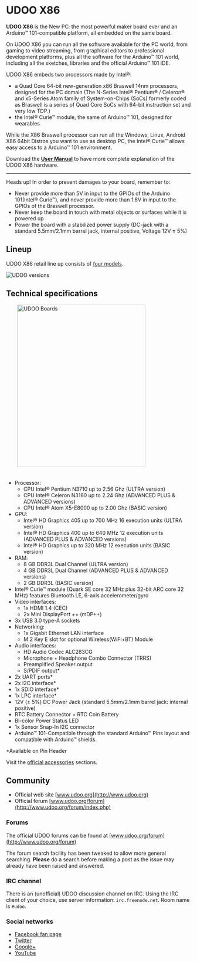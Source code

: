 # UDOO X86
**UDOO X86** is the New PC: the most powerful maker board ever and an Arduino&trade; 101-compatible platform, all embedded on the same board.

On UDOO X86 you can run all the software available for the PC world, from gaming to video streaming, from graphical editors to professional development platforms, plus all the software for the Arduino&trade; 101 world, including all the sketches, libraries and the official Arduino&trade; 101 IDE.

UDOO X86 embeds two processors made by Intel&reg;:
* a Quad Core 64-bit new-generation x86 Braswell 14nm processors, designed for the PC domain (The N-Series Intel® Pentium® / Celeron® and x5-Series Atom family of System-on-Chips (SoCs) formerly coded as Braswell is a series of Quad Core SoCs with 64-bit instruction set and very low TDP.)
* the Intel&reg; Curie&trade; module, the same of Arduino&trade; 101, designed for wearables

While the X86 Braswell processor can run all the Windows, Linux, Android X86 64bit Distros you want to use as desktop PC, the Intel&reg; Curie&trade; allows easy access to a Arduino&trade; 101 environment.

Download the [**User Manual**](http://download.udoo.org/files/UDOO_X86/Doc/UDOO_X86_MANUAL.pdf) to have more complete explanation of the UDOO X86 hardware.

<hr/>

<span class="label label-warning">Heads up!</span> In order to prevent damages to your board, remember to:

* Never provide more than 5V in input to the GPIOs of the Arduino 101(Intel&reg; Curie&trade;), and never provide more than 1.8V in input to the GPIOs of the Braswell processor.
* Never keep the board in touch with metal objects or surfaces while it is powered up
* Power the board with a stabilized power supply (DC-jack with a standard 5.5mm/2.1mm barrel jack, internal positive, Voltage 12V ± 5%)


## Lineup
UDOO X86 retail line up consists of [four models](!Hardware_Reference/Board_versions).

<img src="../img/udoox86_lineup.png" alt="UDOO versions" class="img-responsive" >


## Technical specifications

<img src="../img/x86_ultra_top_rotate.png" alt="UDOO Boards" class="img-responsive pull-right" height="441px" width="350px"  style="margin-bottom:20px; margin-left:30px;">

* Processor:
  * CPU Intel&reg; Pentium N3710 up to 2.56 Ghz (ULTRA version)
  * CPU Intel&reg; Celeron N3160 up to 2.24 Ghz (ADVANCED PLUS & ADVANCED versions)
  * CPU Intel&reg; Atom X5-E8000 up to 2.00 Ghz (BASIC version)
* GPU:
  * Intel&reg; HD Graphics 405 up to 700 MHz 16 execution units (ULTRA version)
  * Intel&reg; HD Graphics 400 up to 640 MHz 12 execution units (ADVANCED PLUS & ADVANCED versions)
  * Intel&reg; HD Graphics up to 320 MHz 12 execution units (BASIC version)
* RAM:
  * 8 GB DDR3L Dual Channel (ULTRA version)
  * 4 GB DDR3L Dual Channel (ADVANCED PLUS & ADVANCED versions)
  * 2 GB DDR3L (BASIC version)
* Intel&reg; Curie&trade; module (Quark SE core 32 MHz plus 32-bit ARC core 32 MHz) features Bluetooth LE, 6-axis accelerometer/gyro
* Video interfaces:
  * 1x HDMI 1.4 (CEC)
  * 2x Mini DisplayPort ++ (mDP++)
* 3x USB 3.0 type-A sockets
* Networking:
  * 1x Gigabit Ethernet LAN interface
  * M.2 Key E slot for optional Wireless(WiFi+BT) Module
* Audio interfaces:
  * HD Audio Codec ALC283CG
  * Microphone + Headphone Combo Connector (TRRS)
  * Preamplified Speaker output
  * S/PDIF output*
* 2x UART ports*
* 2x I2C interface*
* 1x SDIO interface*
* 1x LPC interface*
* 12V (± 5%) DC Power Jack (standard 5.5mm/2.1mm barrel jack: internal positive)
* RTC Battery Connector + RTC Coin Battery
* Bi-color Power Status LED
* 1x Sensor Snap-In I2C connector
* Arduino&trade; 101-Compatible through the standard Arduino&trade; Pins layout and compatible with Arduino&trade; shields.

&#42;Available on Pin Header

Visit the [official accessories](!Hardware_&_Accessories/Official_Accessories) sections.

## Community
* Official web site [www.udoo.org](http://www.udoo.org)
* Official forum [www.udoo.org/forum](http://www.udoo.org/forum/index.php)

### Forums
The official UDOO forums can be found at [www.udoo.org/forum](http://www.udoo.org/forum)

The forum search facility has been tweaked to allow more general searching.
**Please** do a search before making a post as the issue may already have been raised and answered.

### IRC channel
There is an (unofficial) UDOO discussion channel on IRC. Using the IRC client of your choice, use server information: `irc.freenode.net`. Room name is `#udoo`.


### Social networks
 * [Facebook fan page](http://www.facebook.com/udooboard)
 * [Twitter](http://twitter.com/UDOO_Board)
 * [Google+](https://plus.google.com/u/0/110742692974455430878/posts)
 * [YouTube](http://www.youtube.com/channel/UCXv5UyGn5jArK8xOAmuSeHg)


<!-- Google Code -->
<script type="text/javascript">
var google_conversion_id = 983836026;
var google_custom_params = window.google_tag_params;
var google_remarketing_only = true;
</script>
</noscript>
